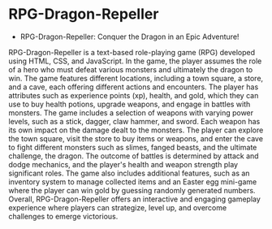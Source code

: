 # RPG-Dragon-Repeller
- RPG-Dragon-Repeller: Conquer the Dragon in an Epic Adventure!

RPG-Dragon-Repeller is a text-based role-playing game (RPG) developed using HTML, CSS, and JavaScript. In the game, the player assumes the role of a hero who must defeat various monsters and ultimately the dragon to win. The game features different locations, including a town square, a store, and a cave, each offering different actions and encounters.
The player has attributes such as experience points (xp), health, and gold, which they can use to buy health potions, upgrade weapons, and engage in battles with monsters. The game includes a selection of weapons with varying power levels, such as a stick, dagger, claw hammer, and sword. Each weapon has its own impact on the damage dealt to the monsters.
The player can explore the town square, visit the store to buy items or weapons, and enter the cave to fight different monsters such as slimes, fanged beasts, and the ultimate challenge, the dragon. The outcome of battles is determined by attack and dodge mechanics, and the player's health and weapon strength play significant roles.
The game also includes additional features, such as an inventory system to manage collected items and an Easter egg mini-game where the player can win gold by guessing randomly generated numbers.
Overall, RPG-Dragon-Repeller offers an interactive and engaging gameplay experience where players can strategize, level up, and overcome challenges to emerge victorious.
